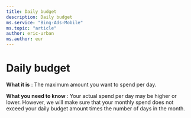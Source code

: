 ```yaml
---
title: Daily budget
description: Daily budget
ms.service: "Bing-Ads-Mobile"
ms.topic: "article"
author: eric-urban
ms.author: eur
---
```


# Daily budget

**What it is** : The maximum amount you want to spend per day.

**What you need to know** : Your actual spend per day may be higher or lower. However, we will make sure that your monthly spend does not exceed your daily budget amount times the number of days in the month.


